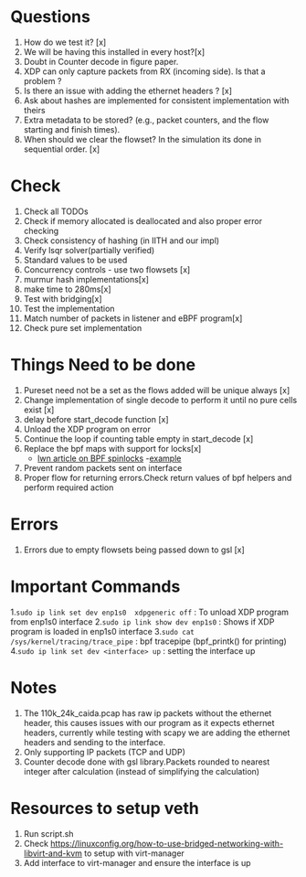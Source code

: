 # Questions
1. How do we test it? [x]
2. We will be having this installed in every host?[x]
3. Doubt in Counter decode in figure paper.
4. XDP can only capture packets from RX (incoming side). Is that a problem ?
5. Is there an issue with adding the ethernet headers ? [x]
6. Ask about hashes are implemented for consistent implementation with theirs
7. Extra metadata to be stored?  (e.g., packet counters, and the flow starting and finish times).
8. When should we clear the flowset? In the simulation its done in sequential order. [x]

# Check
1. Check all TODOs
2. Check if memory allocated is deallocated and also proper error checking
3. Check consistency of hashing (in IITH and our impl)
4. Verify lsqr solver(partially verified)
5. Standard values to be used 
6. Concurrency controls - use two flowsets [x]
7. murmur hash implementations[x]
8. make time to 280ms[x]
9. Test with bridging[x]
10. Test the implementation
11. Match number of packets in listener and eBPF program[x]
12. Check pure set implementation

# Things Need to be done
1. Pureset need not be a set as the flows added will be unique always [x]
2. Change implementation of single decode to perform it until no pure cells exist [x]
3. delay before start_decode function [x]
4. Unload the XDP program on error
5. Continue the loop if counting table empty in start_decode [x]
6. Replace the bpf maps with support for locks[x]
    - [lwn article on BPF spinlocks](https://lwn.net/Articles/779120/)
    -[example](https://lwn.net/ml/netdev/20190131234012.3712779-10-ast@kernel.org/)
7. Prevent random packets sent on interface
8. Proper flow for returning errors.Check return values of bpf helpers and perform required action

# Errors
1. Errors due to empty flowsets being passed down to gsl [x]

# Important Commands
1.`sudo ip link set dev enp1s0  xdpgeneric off` : To unload XDP program from enp1s0 interface
2.`sudo ip link show dev enp1s0` : Shows if XDP program is loaded in enp1s0 interface
3.`sudo cat /sys/kernel/tracing/trace_pipe` : bpf tracepipe (bpf_printk() for printing)
4.`sudo ip link set dev <interface> up` : setting the interface up

# Notes
1. The 110k_24k_caida.pcap has raw ip packets without the ethernet header, this causes issues with our program as it expects ethernet headers, currently while testing with scapy we are adding the ethernet headers and sending to the interface.
2. Only supporting IP packets (TCP and UDP)
3. Counter decode done with gsl library.Packets rounded to nearest integer after calculation (instead of simplifying the calculation)

# Resources to setup veth
1. Run script.sh
2. Check https://linuxconfig.org/how-to-use-bridged-networking-with-libvirt-and-kvm to setup with virt-manager
3. Add interface to virt-manager and ensure the interface is up
